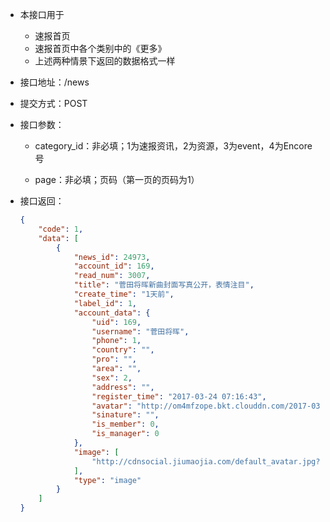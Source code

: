 * 本接口用于
  * 速报首页
  * 速报首页中各个类别中的《更多》
  * 上述两种情景下返回的数据格式一样
* 接口地址：/news

* 提交方式：POST

* 接口参数：

  * category\_id：非必填；1为速报资讯，2为资源，3为event，4为Encore号

  * page：非必填；页码（第一页的页码为1）

* 接口返回：

  ```json
  {
      "code": 1,
      "data": [
          {
              "news_id": 24973,
              "account_id": 169,
              "read_num": 3007,
              "title": "菅田将晖新曲封面写真公开，表情注目",
              "create_time": "1天前",
              "label_id": 1,
              "account_data": {
                  "uid": 169,
                  "username": "菅田将晖",
                  "phone": 1,
                  "country": "",
                  "pro": "",
                  "area": "",
                  "sex": 2,
                  "address": "",
                  "register_time": "2017-03-24 07:16:43",
                  "avatar": "http://om4mfzope.bkt.clouddn.com/2017-03-27-16-12-00749?imageView2/2/w/100",
                  "sinature": "",
                  "is_member": 0,
                  "is_manager": 0
              },
              "image": [
                  "http://cdnsocial.jiumaojia.com/default_avatar.jpg?imageView2/2/w/600"
              ],
              "type": "image"
          }
      ]
  }
  ```



